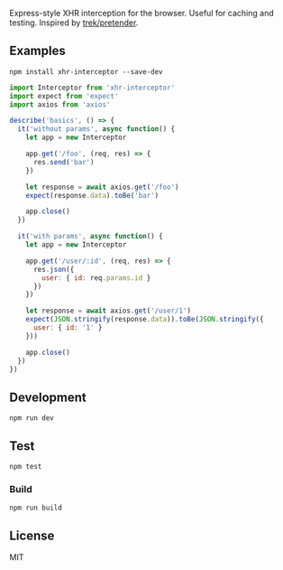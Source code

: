 Express-style XHR interception for the browser. Useful for caching and testing. Inspired by [trek/pretender](https://github.com/trek/pretender).

## Examples

```
npm install xhr-interceptor --save-dev
```

```javascript
import Interceptor from 'xhr-interceptor'
import expect from 'expect'
import axios from 'axios'

describe('basics', () => {
  it('without params', async function() {
    let app = new Interceptor

    app.get('/foo', (req, res) => {
      res.send('bar')
    })

    let response = await axios.get('/foo')
    expect(response.data).toBe('bar')

    app.close()
  })

  it('with params', async function() {
    let app = new Interceptor

    app.get('/user/:id', (req, res) => {
      res.json({
        user: { id: req.params.id }
      })
    })

    let response = await axios.get('/user/1')
    expect(JSON.stringify(response.data)).toBe(JSON.stringify({
      user: { id: '1' }
    }))

    app.close()
  })
})
```

## Development

```
npm run dev
```

## Test

```
npm test
```

### Build

```
npm run build
```

## License

MIT
